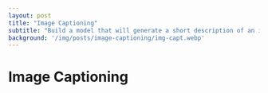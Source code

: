 ```yaml
---
layout: post
title: "Image Captioning"
subtitle: "Build a model that will generate a short description of an image"
background: '/img/posts/image-captioning/img-capt.webp'
---
```


# Image Captioning
